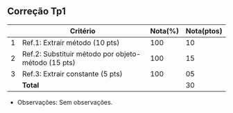 Correção Tp1
--

|   |Critério                                             |Nota(%) |Nota(ptos)|
|---|-----------------------------------------------------|--------|----------|  
| 1 |Ref.1: Extrair método (10 pts)                       |   100  |    10    |  
| 2 |Ref.2: Substituir método por objeto-método (15 pts)  |   100  |    15    |  
| 3 |Ref.3: Extrair constante (5 pts)                     |   100  |    05    |  
|   |**Total**                                            |        |    30    |  

* Observações:
  Sem observações.
